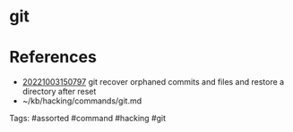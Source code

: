 # git

# References
- [20221003150797](/zet/20221003150797/README.md) git recover orphaned commits and files and restore a directory after reset
- ~/kb/hacking/commands/git.md

Tags:
    #assorted #command #hacking #git
